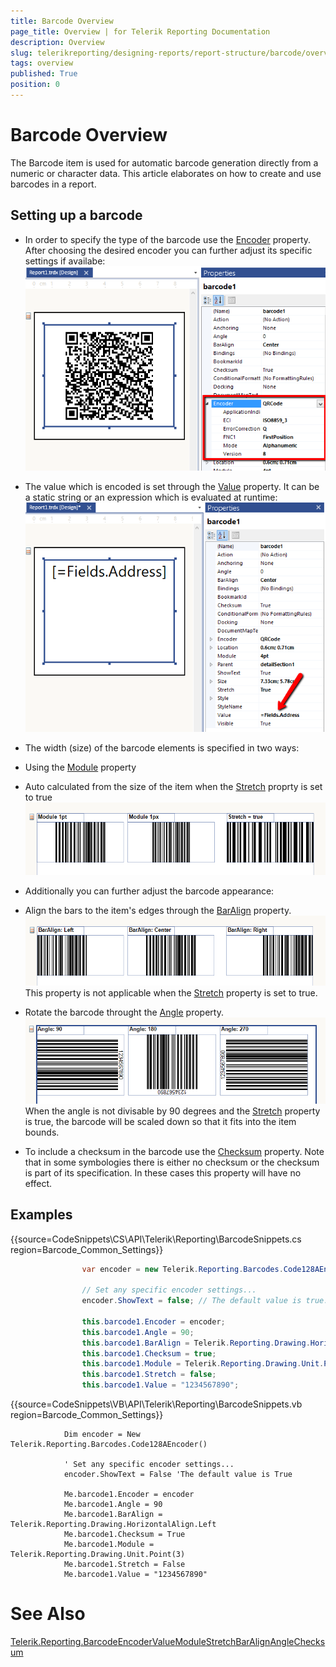 ```yaml
---
title: Barcode Overview
page_title: Overview | for Telerik Reporting Documentation
description: Overview
slug: telerikreporting/designing-reports/report-structure/barcode/overview
tags: overview
published: True
position: 0
---
```


# Barcode Overview



The Barcode item is used for automatic barcode generation directly from a numeric or character data. This article elaborates on how to create and use barcodes in a report.

## Setting up a barcode

* In order to specify the type of the barcode use the [Encoder](/reporting/api/Telerik.Reporting.Barcode#Telerik_Reporting_Barcode_Encoder)  property.             After choosing the desired encoder you can further adjust its specific settings if availabe:  
  ![barcode-encoder-property](images/Barcodes/barcode-encoder-property.png)

* The value which is encoded is set through the               [Value](/reporting/api/Telerik.Reporting.Barcode#Telerik_Reporting_Barcode_Value) property.               It can be a static string or an expression which is evaluated at runtime:               
  ![barcode-value-property](images/Barcodes/barcode-value-property.png)

* The width (size) of the barcode elements is specified in two ways:

* Using the [Module](/reporting/api/Telerik.Reporting.Barcode#Telerik_Reporting_Barcode_Module) property                 

* Auto calculated from the size of the item when the [Stretch](/reporting/api/Telerik.Reporting.Barcode#Telerik_Reporting_Barcode_Stretch) proprty is set to true                   
  ![barcode-module-stretch-property](images/Barcodes/barcode-module-stretch-property.png)

* Additionally you can further adjust the barcode appearance:

* Align the bars to the item's edges through the [BarAlign](/reporting/api/Telerik.Reporting.Barcode#Telerik_Reporting_Barcode_BarAlign) property.                   
  ![barcode-baralign-property](images/Barcodes/barcode-baralign-property.png)This property is not applicable when the [Stretch](/reporting/api/Telerik.Reporting.Barcode#Telerik_Reporting_Barcode_Stretch) property is set to true.                 

* Rotate the barcode throught the [Angle](/reporting/api/Telerik.Reporting.Barcode#Telerik_Reporting_Barcode_Angle) property.                   
  ![barcode-angle-property](images/Barcodes/barcode-angle-property.png)When the angle is not divisable by 90 degrees and the [Stretch](/reporting/api/Telerik.Reporting.Barcode#Telerik_Reporting_Barcode_Stretch) property is true,                   the barcode will be scaled down so that it fits into the item bounds.                 

* To include a checksum in the barcode use the [Checksum](/reporting/api/Telerik.Reporting.Barcode#Telerik_Reporting_Barcode_Checksum) property.                   Note that in some symbologies there is either no checksum or the checksum is part of its specification.                   In these cases this property will have no effect.                 

## Examples

{{source=CodeSnippets\CS\API\Telerik\Reporting\BarcodeSnippets.cs region=Barcode_Common_Settings}}
````C#
	            var encoder = new Telerik.Reporting.Barcodes.Code128AEncoder();
	
	            // Set any specific encoder settings...
	            encoder.ShowText = false; // The default value is true.
	
	            this.barcode1.Encoder = encoder;
	            this.barcode1.Angle = 90;
	            this.barcode1.BarAlign = Telerik.Reporting.Drawing.HorizontalAlign.Left;
	            this.barcode1.Checksum = true;
	            this.barcode1.Module = Telerik.Reporting.Drawing.Unit.Point(3);
	            this.barcode1.Stretch = false;
	            this.barcode1.Value = "1234567890";
````



{{source=CodeSnippets\VB\API\Telerik\Reporting\BarcodeSnippets.vb region=Barcode_Common_Settings}}
````VB.NET
	        Dim encoder = New Telerik.Reporting.Barcodes.Code128AEncoder()
	
	        ' Set any specific encoder settings...
	        encoder.ShowText = False 'The default value is True
	
	        Me.barcode1.Encoder = encoder
	        Me.barcode1.Angle = 90
	        Me.barcode1.BarAlign = Telerik.Reporting.Drawing.HorizontalAlign.Left
	        Me.barcode1.Checksum = True
	        Me.barcode1.Module = Telerik.Reporting.Drawing.Unit.Point(3)
	        Me.barcode1.Stretch = False
	        Me.barcode1.Value = "1234567890"
````



# See Also
[Telerik.Reporting.Barcode](/reporting/api/Telerik.Reporting.Barcode)[Encoder](/reporting/api/Telerik.Reporting.Barcode#Telerik_Reporting_Barcode_Encoder)[Value](/reporting/api/Telerik.Reporting.Barcode#Telerik_Reporting_Barcode_Value)[Module](/reporting/api/Telerik.Reporting.Barcode#Telerik_Reporting_Barcode_Module)[Stretch](/reporting/api/Telerik.Reporting.Barcode#Telerik_Reporting_Barcode_Stretch)[BarAlign](/reporting/api/Telerik.Reporting.Barcode#Telerik_Reporting_Barcode_BarAlign)[Angle](/reporting/api/Telerik.Reporting.Barcode#Telerik_Reporting_Barcode_Angle)[Checksum](/reporting/api/Telerik.Reporting.Barcode#Telerik_Reporting_Barcode_Checksum)
